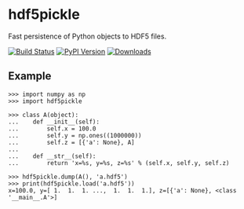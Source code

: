 hdf5pickle
==========

Fast persistence of Python objects to HDF5 files.

[![Build Status](https://travis-ci.org/rmcgibbo/hdf5pickle.png?branch=master)](https://travis-ci.org/rmcgibbo/hdf5pickle)
[![PyPI Version](https://badge.fury.io/py/hdf5pickle.png)](https://pypi.python.org/pypi/hdf5pickle)
[![Downloads](https://pypip.in/d/hdf5pickle/badge.png)](https://pypi.python.org/pypi/hdf5pickle)

Example
-------

```
>>> import numpy as np
>>> import hdf5pickle

>>> class A(object):
...    def __init__(self):
...        self.x = 100.0
...        self.y = np.ones((1000000))
...        self.z = [{'a': None}, A]
...
...    def __str__(self):
...        return 'x=%s, y=%s, z=%s' % (self.x, self.y, self.z)

>>> hdf5pickle.dump(A(), 'a.hdf5')
>>> print(hdf5pickle.load('a.hdf5'))
x=100.0, y=[ 1.  1.  1. ...,  1.  1.  1.], z=[{'a': None}, <class '__main__.A'>]
```

